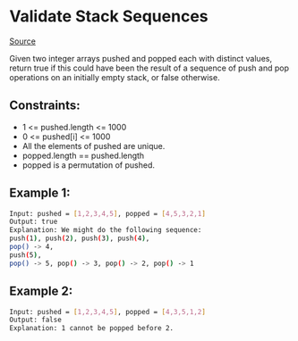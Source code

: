 # Validate Stack Sequences
[Source](https://leetcode.com/problems/validate-stack-sequences/frequency)

Given two integer arrays pushed and popped each with distinct values, return true if this could have been the result of a sequence of push and pop operations on an initially empty stack, or false otherwise.

## Constraints:

 - 1 <= pushed.length <= 1000
 - 0 <= pushed[i] <= 1000
 - All the elements of pushed are unique.
 - popped.length == pushed.length
 - popped is a permutation of pushed.

## Example 1:
```sh
Input: pushed = [1,2,3,4,5], popped = [4,5,3,2,1]
Output: true
Explanation: We might do the following sequence:
push(1), push(2), push(3), push(4),
pop() -> 4,
push(5),
pop() -> 5, pop() -> 3, pop() -> 2, pop() -> 1
```

## Example 2:
```sh
Input: pushed = [1,2,3,4,5], popped = [4,3,5,1,2]
Output: false
Explanation: 1 cannot be popped before 2.
```